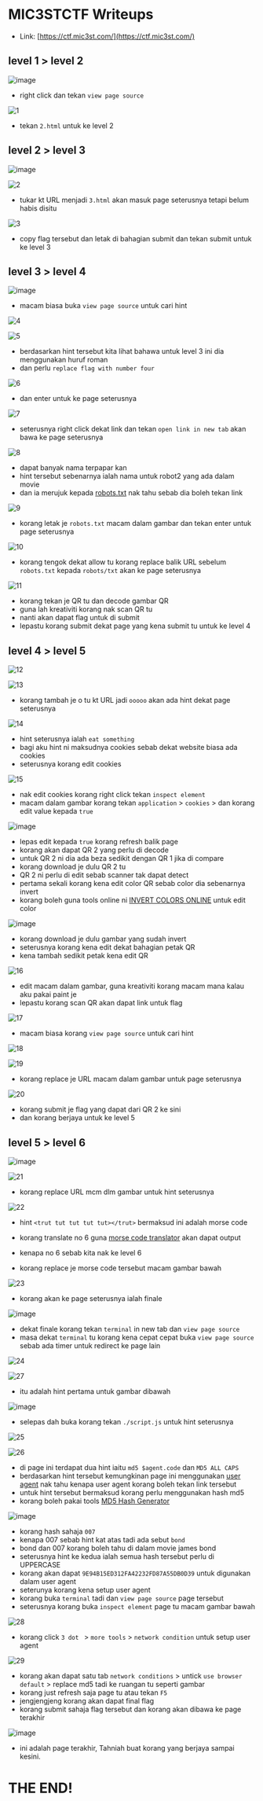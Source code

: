 # MIC3STCTF Writeups
- Link: [https://ctf.mic3st.com/](https://ctf.mic3st.com/)

## level 1 > level 2

![image](https://user-images.githubusercontent.com/23289982/205048057-8ec0a9bf-ef21-4b63-b610-c358a88ce32b.png)
 
 * right click dan tekan `view page source`
 
 ![1](https://user-images.githubusercontent.com/23289982/205049089-d529fe54-3287-4a6e-9e11-56b3618e2ff3.png)
 
 * tekan `2.html` untuk ke level 2
 
 ## level 2 > level 3
 
 ![image](https://user-images.githubusercontent.com/23289982/205049392-f6f3b120-9338-4974-a548-56088dd122c2.png)

 ![2](https://user-images.githubusercontent.com/23289982/205050088-7e65ebef-b390-4b94-996f-ec368cab2898.png)

* tukar kt URL menjadi `3.html` akan masuk page seterusnya tetapi belum habis disitu

![3](https://user-images.githubusercontent.com/23289982/205051271-f1927cb0-0fa7-41a0-9c6c-ca04fad6f927.png)

* copy flag tersebut dan letak di bahagian submit dan tekan submit untuk ke level 3

## level 3 > level 4

![image](https://user-images.githubusercontent.com/23289982/205052225-90b24445-1f5d-4c2f-890f-f5bdca38e7c3.png)

* macam biasa buka `view page source` untuk cari hint

![4](https://user-images.githubusercontent.com/23289982/205052498-d2d32082-5d8f-41bb-914d-710929355d52.png)

![5](https://user-images.githubusercontent.com/23289982/205053069-711aa0ed-9f9b-467b-bc29-db2fa60bdb48.png)

* berdasarkan hint tersebut kita lihat bahawa untuk level 3 ini dia menggunakan huruf roman
* dan perlu `replace flag with number four`

![6](https://user-images.githubusercontent.com/23289982/205053962-60fd314a-325d-4973-9c2d-7671d25f6655.png)

* dan enter untuk ke page seterusnya

![7](https://user-images.githubusercontent.com/23289982/205054583-7123c36e-ae25-4cd7-ac40-a79f9a608349.png)

* seterusnya right click dekat link dan tekan `open link in new tab` akan bawa ke page seterusnya

![8](https://user-images.githubusercontent.com/23289982/205055145-0da4d00e-5c25-4f5b-9d5a-6fe5f76a3d85.png)

* dapat banyak nama terpapar kan
* hint tersebut sebenarnya ialah nama untuk robot2 yang ada dalam movie
* dan ia merujuk kepada [robots.txt](https://developers.google.com/search/docs/crawling-indexing/robots/intro#:~:text=What%20is%20a%20robots.txt%20file%20used%20for%3F,-A%20robots.txt&text=You%20can%20use%20a%20robots,similar%20pages%20on%20your%20site.) nak tahu sebab dia boleh tekan link

![9](https://user-images.githubusercontent.com/23289982/205056632-a1a4f658-2c95-4bb8-9522-ca6bfdbbda20.png)

* korang letak je `robots.txt` macam dalam gambar dan tekan enter untuk page seterusnya

![10](https://user-images.githubusercontent.com/23289982/205057505-3e5812ef-c5bc-4a2b-8955-839baf2c00b1.png)

* korang tengok dekat allow tu korang replace balik URL sebelum `robots.txt` kepada `robots/txt` akan ke page seterusnya

![11](https://user-images.githubusercontent.com/23289982/205058315-b668dc40-4d8f-4bec-aca3-0e2a8ffcb1f1.png)

* korang tekan je QR tu dan decode gambar QR 
* guna lah kreativiti korang nak scan QR tu 
* nanti akan dapat flag untuk di submit
* lepastu korang submit dekat page yang kena submit tu untuk ke level 4

## level 4 > level 5

![12](https://user-images.githubusercontent.com/23289982/205059617-6097ccb5-7d79-462e-b7c5-38259b06830b.png)

![13](https://user-images.githubusercontent.com/23289982/205059887-4a5b15a5-8cb4-4766-b4b6-a7844e2601dc.png)

* korang tambah je o tu kt URL jadi `ooooo` akan ada hint dekat page seterusnya

![14](https://user-images.githubusercontent.com/23289982/205060576-0dd46073-7468-4c76-b2b1-0e509c9b8917.png)

* hint seterusnya ialah `eat something`
* bagi aku hint ni maksudnya cookies sebab dekat website biasa ada cookies
* seterusnya korang edit cookies

![15](https://user-images.githubusercontent.com/23289982/205062789-87a1bba7-91ce-4540-aa35-4932cecd59b8.png)

* nak edit cookies korang right click tekan `inspect element`
* macam dalam gambar korang tekan `application` > `cookies` > dan korang edit value kepada `true`

![image](https://user-images.githubusercontent.com/23289982/205063399-3cf81c89-b1cc-4453-8be0-3ef58dde0229.png)

* lepas edit kepada `true` korang refresh balik page
* korang akan dapat QR 2 yang perlu di decode
* untuk QR 2 ni dia ada beza sedikit dengan QR 1 jika di compare
* korang download je dulu QR 2 tu
* QR 2 ni perlu di edit sebab scanner tak dapat detect
* pertama sekali korang kena edit color QR sebab color dia sebenarnya invert 
* korang boleh guna tools online ni [INVERT COLORS ONLINE](https://pinetools.com/invert-image-colors) untuk edit color

![image](https://user-images.githubusercontent.com/23289982/205069818-67515a68-a676-4774-9445-b117c3ed3905.png)

* korang download je dulu gambar yang sudah invert
* seterusnya korang kena edit dekat bahagian petak QR
* kena tambah sedikit petak kena edit QR

 ![16](https://user-images.githubusercontent.com/23289982/205071053-58e527ac-6abd-4f3b-a005-93c41dde7d20.png)

* edit macam dalam gambar, guna kreativiti korang macam mana kalau aku pakai paint je
* lepastu korang scan QR akan dapat link untuk flag

![17](https://user-images.githubusercontent.com/23289982/205072196-081c0461-7baa-4590-ac63-120fef1c6405.png)

* macam biasa korang `view page source` untuk cari hint

![18](https://user-images.githubusercontent.com/23289982/205072304-12fc7f30-e8c4-465d-b508-f7ef11faa658.png)

![19](https://user-images.githubusercontent.com/23289982/205072907-44819575-21b7-46a0-a2dd-954e2b11671f.png)

* korang replace je URL macam dalam gambar untuk page seterusnya

![20](https://user-images.githubusercontent.com/23289982/205073051-f7c10b24-321d-4c73-8ce3-d392f694e14e.png)

 * korang submit je flag yang dapat dari QR 2 ke sini 
 * dan korang berjaya untuk ke level 5

## level 5 > level 6

![image](https://user-images.githubusercontent.com/23289982/205073605-a2d03981-3b1a-4a4b-b624-9e3bc84c2a92.png)

![21](https://user-images.githubusercontent.com/23289982/205302809-f84060a5-5675-434b-86ea-b06bd39a2475.png)

* korang replace URL mcm dlm gambar untuk hint seterusnya

![22](https://user-images.githubusercontent.com/23289982/205303099-0354e035-68b5-4841-bddc-5b236b8f64d4.png)

* hint `<trut tut tut tut tut></trut>` bermaksud ini adalah morse code

* korang translate no 6 guna [morse code translator](https://morsecode.world/international/translator.html) akan dapat output
* kenapa no 6 sebab kita nak ke level 6
* korang replace je morse code tersebut macam gambar bawah

![23](https://user-images.githubusercontent.com/23289982/205304180-d53ce2fb-4024-4854-b9d6-0e0f272b5496.png)

* korang akan ke page seterusnya ialah finale

![image](https://user-images.githubusercontent.com/23289982/205304427-e4e5b515-61ae-4c4d-9b1b-ecad416e78ea.png)

* dekat finale korang tekan `terminal` in new tab dan `view page source`
* masa dekat `terminal` tu korang kena cepat cepat buka `view page source` sebab ada timer untuk redirect ke page lain

![24](https://user-images.githubusercontent.com/23289982/205305091-c2ab87e9-565f-46a8-a81e-1e80d1f5d940.png)

![27](https://user-images.githubusercontent.com/23289982/205306018-bbe9c72d-2657-4fe7-97d6-6899a853c63b.png)

* itu adalah hint pertama untuk gambar dibawah

![image](https://user-images.githubusercontent.com/23289982/205306242-8e60d804-eb00-48db-be4b-bd3f3c57df30.png)

* selepas dah buka korang tekan `./script.js` untuk hint seterusnya

![25](https://user-images.githubusercontent.com/23289982/205305752-a42d3d57-a5eb-4d5c-957a-ed81a98af2d5.png)

![26](https://user-images.githubusercontent.com/23289982/205305765-0a835a39-8c4f-4d0f-b5f8-25d37c8d3d0d.png)

* di page ini terdapat dua hint iaitu `md5 $agent.code` dan `MD5 ALL CAPS`
* berdasarkan hint tersebut kemungkinan page ini menggunakan [user agent](https://developer.mozilla.org/en-US/docs/Web/HTTP/Headers/User-Agent) nak tahu kenapa user agent korang boleh tekan link tersebut
* untuk hint tersebut bermaksud korang perlu menggunakan hash md5
* korang boleh pakai tools [MD5 Hash Generator](https://www.md5hashgenerator.com/)

![image](https://user-images.githubusercontent.com/23289982/205307757-1c64e089-2761-4c82-a30a-65d9af426b37.png)

* korang hash sahaja `007`
* kenapa 007 sebab hint kat atas tadi ada sebut `bond`
* bond dan 007 korang boleh tahu di dalam movie james bond
* seterusnya hint ke kedua ialah semua hash tersebut perlu di UPPERCASE
* korang akan dapat `9E94B15ED312FA42232FD87A55DB0D39` untuk digunakan dalam user agent
* seterunya korang kena setup user agent
* korang buka `terminal` tadi dan `view page source` page tersebut
* seterusnya korang buka `inspect element` page tu macam gambar bawah

![28](https://user-images.githubusercontent.com/23289982/205311973-95ba8367-7665-451f-a0c8-46bb5496bef3.png)

* korang click `3 dot ` > `more tools` > `network condition` untuk setup user agent

![29](https://user-images.githubusercontent.com/23289982/205312565-a00f05a8-0099-4512-ab42-164fc3e4013b.png)

* korang akan dapat satu tab `network conditions` > untick `use browser default` > replace md5 tadi ke ruangan tu seperti gambar
* korang just refresh saja page tu atau tekan `F5`
* jengjengjeng korang akan dapat final flag
* korang submit sahaja flag tersebut dan korang akan dibawa ke page terakhir

![image](https://user-images.githubusercontent.com/23289982/205313926-bfe38359-7956-4e6f-81fc-1513e6050fc3.png)

* ini adalah page terakhir, Tahniah buat korang yang berjaya sampai kesini.
# THE END!
